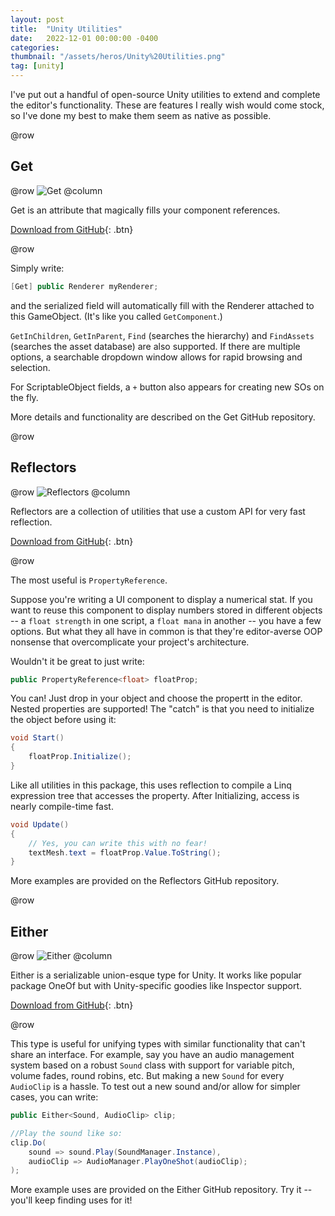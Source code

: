 ```yaml
---
layout: post
title:  "Unity Utilities"
date:   2022-12-01 00:00:00 -0400
categories: 
thumbnail: "/assets/heros/Unity%20Utilities.png"
tag: [unity]
---
```


I've put out a handful of open-source Unity utilities to extend and complete the editor's functionality. These are features I really wish would come stock, so I've done my best to make them seem as native as possible.

@row
## Get

@row
![Get](/assets/unity/Get.png)
@column
<div class="pbox">
Get is an attribute that magically fills your component references.

[Download from GitHub](https://github.com/bgsulz/Get-for-Unity){: .btn}
</div>
@row

Simply write:

```cs
[Get] public Renderer myRenderer;
```

and the serialized field will automatically fill with the Renderer attached to this GameObject. (It's like you called `GetComponent`.)

`GetInChildren`, `GetInParent`, `Find` (searches the hierarchy) and `FindAssets` (searches the asset database) are also supported. If there are multiple options, a searchable dropdown window allows for rapid browsing and selection.

For ScriptableObject fields, a `+` button also appears for creating new SOs on the fly.

More details and functionality are described on the Get GitHub repository.

@row
## Reflectors

@row
![Reflectors](/assets/unity/Reflectors.png)
@column
<div class="pbox">
Reflectors are a collection of utilities that use a custom API for very fast reflection.

[Download from GitHub](https://github.com/bgsulz/Reflectors-for-Unity){: .btn}
</div>
@row

The most useful is `PropertyReference`.

Suppose you're writing a UI component to display a numerical stat. If you want to reuse this component to display numbers stored in different objects -- a `float strength` in one script, a `float mana` in another -- you have a few options. But what they all have in common is that they're editor-averse OOP nonsense that overcomplicate your project's architecture.

Wouldn't it be great to just write:

```cs
public PropertyReference<float> floatProp;
```

You can! Just drop in your object and choose the propertt in the editor. Nested properties are supported! The "catch" is that you need to initialize the object before using it:

```cs
void Start()
{
    floatProp.Initialize();
}
```

Like all utilities in this package, this uses reflection to compile a Linq expression tree that accesses the property. After Initializing, access is nearly compile-time fast.

```cs
void Update()
{
    // Yes, you can write this with no fear!
    textMesh.text = floatProp.Value.ToString();
}
```

More examples are provided on the Reflectors GitHub repository.

@row
## Either

@row
![Either](/assets/unity/Either.png)
@column
<div class="pbox">
Either is a serializable union-esque type for Unity. It works like popular package OneOf but with Unity-specific goodies like Inspector support.

[Download from GitHub](https://github.com/bgsulz/Either-for-Unity){: .btn}
</div>
@row

This type is useful for unifying types with similar functionality that can't share an interface. For example, say you have an audio management system based on a robust `Sound` class with support for variable pitch, volume fades, round robins, etc. But making a new `Sound` for every `AudioClip` is a hassle. To test out a new sound and/or allow for simpler cases, you can write:

```cs
public Either<Sound, AudioClip> clip;

//Play the sound like so:
clip.Do(
    sound => sound.Play(SoundManager.Instance),
    audioClip => AudioManager.PlayOneShot(audioClip);
);
```

More example uses are provided on the Either GitHub repository. Try it -- you'll keep finding uses for it!